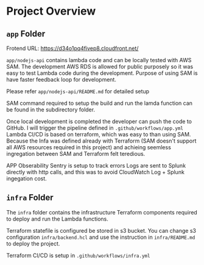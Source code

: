 # Project Overview

## `app` Folder
Frotend URL: https://d34o1pq4fivep8.cloudfront.net/

`app/nodejs-api` contains lambda code and can be locally tested with AWS SAM.
The development AWS RDS is allowed for public purposely so it was easy to test Lambda code during the development.
Purpose of using SAM is have faster feedback loop for development.

Please refer `app/nodejs-api/README.md` for detailed setup

SAM command required to setup the build and run the lamda function can be found in the subdirectory folder.

Once local development is completed the developer can push the code to GitHub. I will trigger the pipeline defined in `.github/workflows/app.yml`
Lambda CI/CD is based on terraform, which was easy to than using SAM. Because the Infa was defined already with Terraform (SAM doesn't support all AWS resources required in this project) and achieing seemless ingregation between SAM and Terraform felt teredious.

APP Obserability
Sentry is setup to track errors
Logs are sent to Splunk directly with http calls, and this was to avoid CloudWatch Log + Splunk ingegation cost.

## `infra` Folder

The `infra` folder contains the infrastructure Terraform components required to deploy and run the Lambda functions.

Terraform statefile is configured be stored in s3 bucket. You can change s3 configuration `infra/backend.hcl` and use the instruction in `infra/README.md` to deploy the project.

Terraform CI/CD is setup in `.github/workflows/infra.yml`